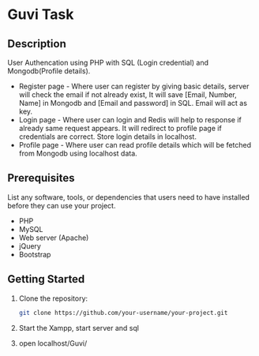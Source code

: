 # Guvi Task

## Description

User Authencation using PHP with SQL (Login credential) and Mongodb(Profile details).

- Register page - Where user can register by giving basic details, server will check the email if not already exist, It will save [Email, Number, Name] in Mongodb and [Email and password] in SQL. Email will act as key.
- Login page - Where user can login and Redis will help to response if already same request appears. It will redirect to profile page if credentials are correct. Store login details in localhost.
- Profile page - Where user can read profile details which will be fetched from Mongodb using localhost data.

## Prerequisites

List any software, tools, or dependencies that users need to have installed before they can use your project.

- PHP 
- MySQL 
- Web server (Apache)
- jQuery
- Bootstrap

## Getting Started

1. Clone the repository:

   ```bash
   git clone https://github.com/your-username/your-project.git

2. Start the Xampp, start server and sql
3. open localhost/Guvi/
